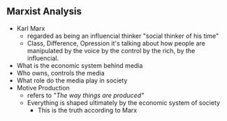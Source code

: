 ## Marxist Analysis
* Karl Marx
	* regarded as being an influencial thinker "social thinker of his time"
	* Class, Difference, Opression it's talking about how people are manipulated
	  by the voice by the control by the rich, by the influencial.
* What is the economic system behind media
* Who owns, controls the media
* What role do the media play in society
* Motive Production
	* refers to *"The way things are produced"*
	* Everything is shaped ultimately by the economic system of society
		* This is the truth according to Marx
	
